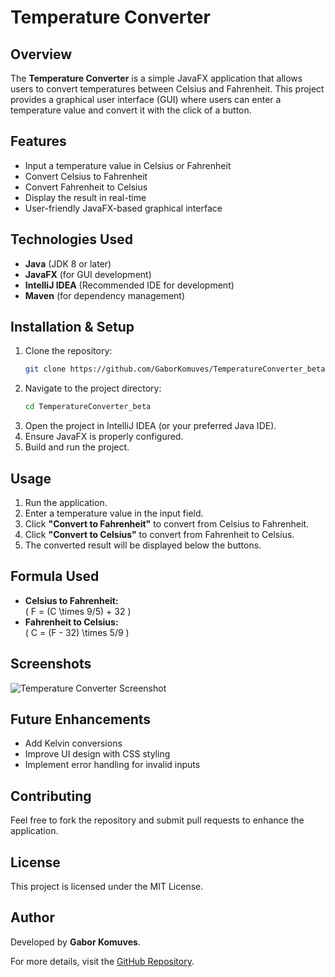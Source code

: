 # Temperature Converter

## Overview
The **Temperature Converter** is a simple JavaFX application that allows users to convert temperatures between Celsius and Fahrenheit. This project provides a graphical user interface (GUI) where users can enter a temperature value and convert it with the click of a button.

## Features
- Input a temperature value in Celsius or Fahrenheit
- Convert Celsius to Fahrenheit
- Convert Fahrenheit to Celsius
- Display the result in real-time
- User-friendly JavaFX-based graphical interface

## Technologies Used
- **Java** (JDK 8 or later)
- **JavaFX** (for GUI development)
- **IntelliJ IDEA** (Recommended IDE for development)
- **Maven** (for dependency management)

## Installation & Setup
1. Clone the repository:
   ```sh
   git clone https://github.com/GaborKomuves/TemperatureConverter_beta.git
   ```
2. Navigate to the project directory:
   ```sh
   cd TemperatureConverter_beta
   ```
3. Open the project in IntelliJ IDEA (or your preferred Java IDE).
4. Ensure JavaFX is properly configured.
5. Build and run the project.

## Usage
1. Run the application.
2. Enter a temperature value in the input field.
3. Click **"Convert to Fahrenheit"** to convert from Celsius to Fahrenheit.
4. Click **"Convert to Celsius"** to convert from Fahrenheit to Celsius.
5. The converted result will be displayed below the buttons.

## Formula Used
- **Celsius to Fahrenheit:**  
  \( F = (C \times 9/5) + 32 \)
- **Fahrenheit to Celsius:**  
  \( C = (F - 32) \times 5/9 \)

## Screenshots
![Temperature Converter Screenshot](https://github.com/GaborKomuves/TemperatureConverter_beta/blob/main/screenshot.png)

## Future Enhancements
- Add Kelvin conversions
- Improve UI design with CSS styling
- Implement error handling for invalid inputs

## Contributing
Feel free to fork the repository and submit pull requests to enhance the application.

## License
This project is licensed under the MIT License.

## Author
Developed by **Gabor Komuves**.

For more details, visit the [GitHub Repository](https://github.com/GaborKomuves/TemperatureConverter_beta).
